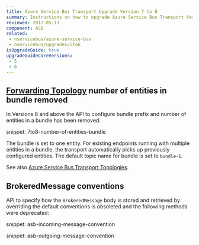 ```yaml
---
title: Azure Service Bus Transport Upgrade Version 7 to 8
summary: Instructions on how to upgrade Azure Service Bus Transport Version 7 to 8.
reviewed: 2017-05-13
component: ASB
related:
 - nservicebus/azure-service-bus
 - nservicebus/upgrades/5to6
isUpgradeGuide: true
upgradeGuideCoreVersions:
 - 5
 - 6
---
```



## [Forwarding Topology](/nservicebus/azure-service-bus/topologies/) number of entities in bundle removed

In Versions 8 and above the API to configure bundle prefix and number of entities in a bundle has been removed:

snippet: 7to8-number-of-entities-bundle

The bundle is set to one entity. For existing endpoints running with multiple entities in a bundle, the transport automatically picks up previously configured entities. The default topic name for bundle is set to `bundle-1`.

See also [Azure Service Bus Transport Topologies](/nservicebus/azure-service-bus/topologies/).


## BrokeredMessage conventions

API to specify how the `BrokeredMessage` body is stored and retrieved by overriding the default conventions is obsoleted and the following methods were deprecated:

snippet: asb-incoming-message-convention

snippet: asb-outgoing-message-convention
